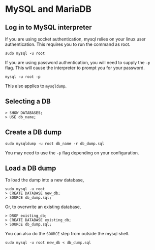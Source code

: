 # MySQL and MariaDB

## Log in to MySQL interpreter
If you are using socket authentication, mysql relies on your linux user authentication. This
requires you to run the command as root.
```
sudo mysql -u root
```
If you are using password authentication, you will need to supply the `-p` flag. This will cause
the interpreter to prompt you for your password.
```
mysql -u root -p
```

This also applies to `mysqldump`.

## Selecting a DB
```
> SHOW DATABASES;
> USE db_name;
```

## Create a DB dump
```
sudo mysqldump -u root db_name -r db_dump.sql
```
You may need to use the `-p` flag depending on your configuration.

## Load a DB dump
To load the dump into a new database,
```
sudo mysql -u root
> CREATE DATABASE new_db;
> SOURCE db_dump.sql;
```
Or, to overwrite an existing database,
```
> DROP existing_db;
> CREATE DATABASE existing_db;
> SOURCE db_dump.sql;
```
You can also do the `SOURCE` step from outside the mysql shell.
```
sudo mysql -u root new_db < db_dump.sql
```
